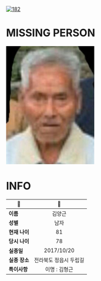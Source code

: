 [![182](https://img.shields.io/badge/%EC%8B%A4%EC%A2%85%EC%8B%A0%EA%B3%A0%EB%8A%94%20%EA%B5%AD%EB%B2%88%EC%97%86%EC%9D%B4-182-blue)](http://safe182.go.kr/index.do)

# MISSING PERSON

<img src="./missing_person.jpg">

# INFO

|🔑|💎|
|--|:--:|
|**이름**|김양근|
|**성별**|남자|
|**현재 나이**|81|
|**당시 나이**|78|
|**실종일**|2017/10/20|
|**실종 장소**|전라북도 정읍시 두립길 |
|**특이사항**|이명 : 김형근|
